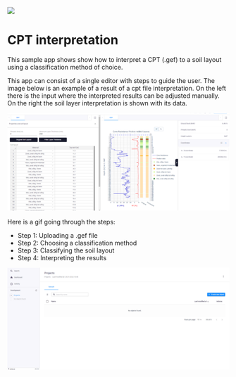 ![](https://img.shields.io/badge/SDK-v13.6.2-blue) <Please check version is the same as specified in requirements.txt>

# CPT interpretation
This sample app shows show how to interpret a CPT (.gef) to a soil layout using a classification method of choice. <basic one line intro here>

This app can consist of a single editor with steps to guide the user. The image below is an example of a result of a cpt file interpretation. 
On the left there is the input where the interpreted results can be adjusted manually. On the right the soil layer interpretation is shown with its data.

![](resources/cpt_visualisation.png)

Here is a gif going through the steps: 
- Step 1: Uploading a .gef file
- Step 2: Choosing a classification method
- Step 3: Classifying the soil layout
- Step 4: Interpreting the results

![](resources/CFT_with_robertson.gif)
